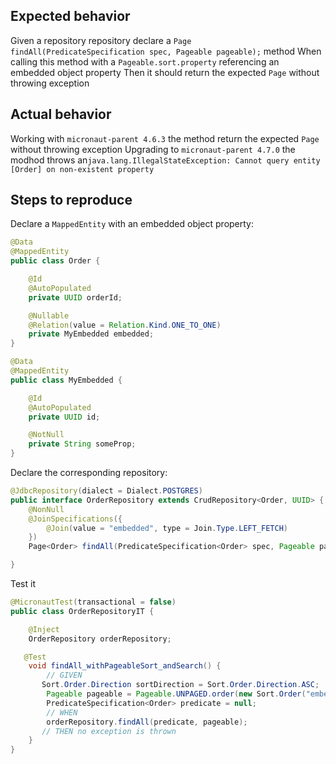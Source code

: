 ## Expected behavior
Given a repository repository declare a `Page findAll(PredicateSpecification spec, Pageable pageable);` method
When calling this method with a `Pageable.sort.property` referencing an embedded object property
Then it should return the expected `Page` without throwing exception

## Actual behavior
Working with `micronaut-parent 4.6.3` the method return the expected `Page` without throwing exception
Upgrading to `micronaut-parent 4.7.0` the modhod throws an`java.lang.IllegalStateException: Cannot query entity [Order] on non-existent property`

## Steps to reproduce
Declare a `MappedEntity` with an embedded object property:
```java
@Data
@MappedEntity
public class Order {

    @Id
    @AutoPopulated
    private UUID orderId;

    @Nullable
    @Relation(value = Relation.Kind.ONE_TO_ONE)
    private MyEmbedded embedded;
}

@Data
@MappedEntity
public class MyEmbedded {

    @Id
    @AutoPopulated
    private UUID id;

    @NotNull
    private String someProp;
}
```

Declare the corresponding repository:
```java
@JdbcRepository(dialect = Dialect.POSTGRES)
public interface OrderRepository extends CrudRepository<Order, UUID> {
    @NonNull
    @JoinSpecifications({
        @Join(value = "embedded", type = Join.Type.LEFT_FETCH)
    })
    Page<Order> findAll(PredicateSpecification<Order> spec, Pageable pageable);

}
```

Test it
```java
@MicronautTest(transactional = false)
public class OrderRepositoryIT {

    @Inject
    OrderRepository orderRepository;

   @Test
    void findAll_withPageableSort_andSearch() {
        // GIVEN 
       Sort.Order.Direction sortDirection = Sort.Order.Direction.ASC;
        Pageable pageable = Pageable.UNPAGED.order(new Sort.Order("embedded.someProp", sortDirection, false));
        PredicateSpecification<Order> predicate = null;
        // WHEN
        orderRepository.findAll(predicate, pageable);
       // THEN no exception is thrown
    }
}
```
